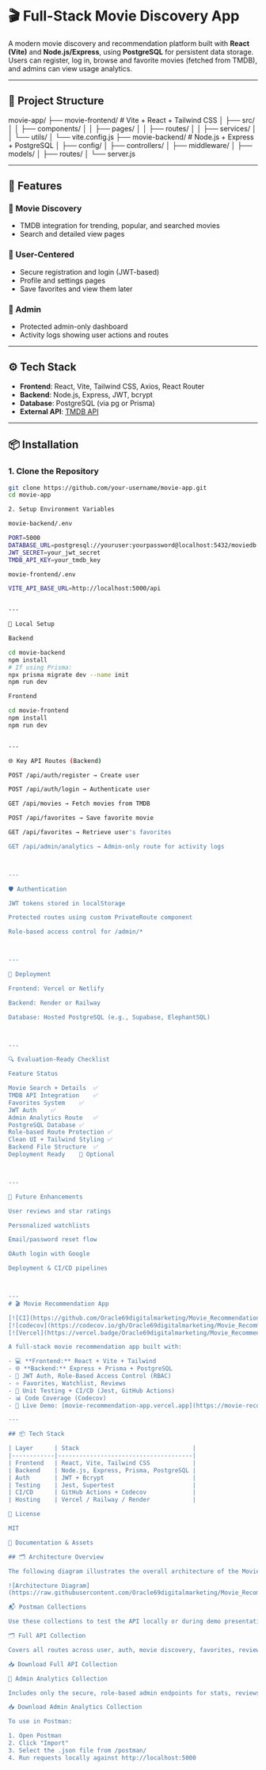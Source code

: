 # 🎬 Full-Stack Movie Discovery App

A modern movie discovery and recommendation platform built with **React (Vite)** and **Node.js/Express**, using **PostgreSQL** for persistent data storage. Users can register, log in, browse and favorite movies (fetched from TMDB), and admins can view usage analytics.

---

## 📁 Project Structure

movie-app/ ├── movie-frontend/         # Vite + React + Tailwind CSS │   ├── src/ │   │   ├── components/ │   │   ├── pages/ │   │   ├── routes/ │   │   ├── services/ │   │   └── utils/ │   └── vite.config.js ├── movie-backend/          # Node.js + Express + PostgreSQL │   ├── config/ │   ├── controllers/ │   ├── middleware/ │   ├── models/ │   ├── routes/ │   └── server.js

---

## 🚀 Features

### 👀 Movie Discovery
- TMDB integration for trending, popular, and searched movies
- Search and detailed view pages

### 👤 User-Centered
- Secure registration and login (JWT-based)
- Profile and settings pages
- Save favorites and view them later

### 🔐 Admin
- Protected admin-only dashboard
- Activity logs showing user actions and routes

---

## ⚙️ Tech Stack

- **Frontend**: React, Vite, Tailwind CSS, Axios, React Router
- **Backend**: Node.js, Express, JWT, bcrypt
- **Database**: PostgreSQL (via pg or Prisma)
- **External API**: [TMDB API](https://www.themoviedb.org/)

---

## 📦 Installation

### 1. Clone the Repository

```bash
git clone https://github.com/your-username/movie-app.git
cd movie-app

2. Setup Environment Variables

movie-backend/.env

PORT=5000
DATABASE_URL=postgresql://youruser:yourpassword@localhost:5432/moviedb
JWT_SECRET=your_jwt_secret
TMDB_API_KEY=your_tmdb_key

movie-frontend/.env

VITE_API_BASE_URL=http://localhost:5000/api


---

🔧 Local Setup

Backend

cd movie-backend
npm install
# If using Prisma:
npx prisma migrate dev --name init
npm run dev

Frontend

cd movie-frontend
npm install
npm run dev


---

🌐 Key API Routes (Backend)

POST /api/auth/register → Create user

POST /api/auth/login → Authenticate user

GET /api/movies → Fetch movies from TMDB

POST /api/favorites → Save favorite movie

GET /api/favorites → Retrieve user's favorites

GET /api/admin/analytics → Admin-only route for activity logs



---

🛡️ Authentication

JWT tokens stored in localStorage

Protected routes using custom PrivateRoute component

Role-based access control for /admin/*



---

🚀 Deployment

Frontend: Vercel or Netlify

Backend: Render or Railway

Database: Hosted PostgreSQL (e.g., Supabase, ElephantSQL)



---

🔍 Evaluation-Ready Checklist

Feature	Status

Movie Search + Details	✅
TMDB API Integration	✅
Favorites System	✅
JWT Auth	✅
Admin Analytics Route	✅
PostgreSQL Database	✅
Role-based Route Protection	✅
Clean UI + Tailwind Styling	✅
Backend File Structure	✅
Deployment Ready	🔲 Optional



---

🧪 Future Enhancements

User reviews and star ratings

Personalized watchlists

Email/password reset flow

OAuth login with Google

Deployment & CI/CD pipelines



---
# 🎬 Movie Recommendation App

[![CI](https://github.com/Oracle69digitalmarketing/Movie_Recommendation_App/actions/workflows/test.yml/badge.svg)](https://github.com/Oracle69digitalmarketing/Movie_Recommendation_App/actions/workflows/test.yml)
[![codecov](https://codecov.io/gh/Oracle69digitalmarketing/Movie_Recommendation_App/branch/main/graph/badge.svg)](https://codecov.io/gh/Oracle69digitalmarketing/Movie_Recommendation_App)
[![Vercel](https://vercel.badge/Oracle69digitalmarketing/Movie_Recommendation_App.svg)](https://movie-recommendation-app.vercel.app)

A full-stack movie recommendation app built with:

- 💻 **Frontend:** React + Vite + Tailwind  
- 🌐 **Backend:** Express + Prisma + PostgreSQL  
- 🔐 JWT Auth, Role-Based Access Control (RBAC)  
- ⭐ Favorites, Watchlist, Reviews  
- 🧪 Unit Testing + CI/CD (Jest, GitHub Actions)  
- 📊 Code Coverage (Codecov)  
- 🚀 Live Demo: [movie-recommendation-app.vercel.app](https://movie-recommendation-app.vercel.app)

---

## 📦 Tech Stack

| Layer      | Stack                                |
|------------|--------------------------------------|
| Frontend   | React, Vite, Tailwind CSS            |
| Backend    | Node.js, Express, Prisma, PostgreSQL |
| Auth       | JWT + Bcrypt                         |
| Testing    | Jest, Supertest                      |
| CI/CD      | GitHub Actions + Codecov             |
| Hosting    | Vercel / Railway / Render            |

📄 License

MIT

🧭 Documentation & Assets

## 🗂️ Architecture Overview

The following diagram illustrates the overall architecture of the Movie Recommendation App — showing the flow between client, server, external API, and database layers.

![Architecture Diagram]
(https://raw.githubusercontent.com/Oracle69digitalmarketing/Movie_Recommendation_App/main/assets/architecture.png)

📬 Postman Collections

Use these collections to test the API locally or during demo presentations:

🗂️ Full API Collection

Covers all routes across user, auth, movie discovery, favorites, reviews, watchlist, and admin analytics.

📥 Download Full API Collection

🔐 Admin Analytics Collection

Includes only the secure, role-based admin endpoints for stats, reviews, and top movie reports.

📥 Download Admin Analytics Collection

To use in Postman:

1. Open Postman
2. Click "Import"
3. Select the .json file from /postman/
4. Run requests locally against http://localhost:5000


